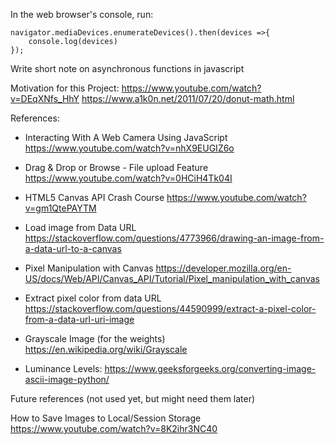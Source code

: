 
In the web browser's console, run:

```
navigator.mediaDevices.enumerateDevices().then(devices =>{
    console.log(devices)
});
```

Write short note on asynchronous functions in javascript



Motivation for this Project:
https://www.youtube.com/watch?v=DEqXNfs_HhY
https://www.a1k0n.net/2011/07/20/donut-math.html

References:
* Interacting With A Web Camera Using JavaScript
https://www.youtube.com/watch?v=nhX9EUGIZ6o

* Drag & Drop or Browse - File upload Feature
https://www.youtube.com/watch?v=0HCiH4Tk04I

* HTML5 Canvas API Crash Course
https://www.youtube.com/watch?v=gm1QtePAYTM

* Load image from Data URL
https://stackoverflow.com/questions/4773966/drawing-an-image-from-a-data-url-to-a-canvas

* Pixel Manipulation with Canvas
https://developer.mozilla.org/en-US/docs/Web/API/Canvas_API/Tutorial/Pixel_manipulation_with_canvas

* Extract pixel color from data URL
https://stackoverflow.com/questions/44590999/extract-a-pixel-color-from-a-data-url-uri-image

* Grayscale Image (for the weights)
https://en.wikipedia.org/wiki/Grayscale

* Luminance Levels:
https://www.geeksforgeeks.org/converting-image-ascii-image-python/

Future references (not used yet, but might need them later)


How to Save Images to Local/Session Storage
https://www.youtube.com/watch?v=8K2ihr3NC40



